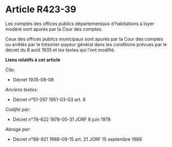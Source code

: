 # Article R423-39

Les comptes des offices publics départementaux d'habitations à loyer modéré sont apurés par la Cour des comptes.

Ceux des offices publics municipaux sont apurés par la Cour des comptes ou arrêtés par le trésorier-payeur général dans les
conditions prévues par le décret du 8 août 1935 et les textes qui l'ont modifié.

**Liens relatifs à cet article**

_Cite_:

  - Décret  1935-08-08

_Anciens textes_:

  - Décret n°51-297 1951-03-03 art. 8

_Codifié par_:

  - Décret n°78-622 1978-05-31 JORF 8 juin 1978

_Abrogé par_:

  - Décret n°88-921 1988-09-15 art. 21 JORF 15 septembre 1988
